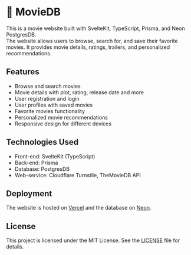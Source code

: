 # 🍿 MovieDB

This is a movie website built with SvelteKit, TypeScript, Prisma, and Neon PostgresDB.  
The website allows users to browse, search for, and save their favorite movies. It provides movie details, ratings, trailers, and personalized recommendations.

## Features 

- Browse and search movies
- Movie details with plot, rating, release date and more
- User registration and login
- User profiles with saved movies
- Favorite movies functionality
- Personalized movie recommendations
- Responsive design for different devices

## Technologies Used

- Front-end: SvelteKit (TypeScript)
- Back-end: Prisma
- Database: PostgresDB
- Web-service: Cloudflare Turnstile, TheMovieDB API

## Deployment

The website is hosted on [Vercel](https://vercel.com) and the database on [Neon](https://neon.tech).

## License

This project is licensed under the MIT License. See the [LICENSE](./LICENSE) file for details.

